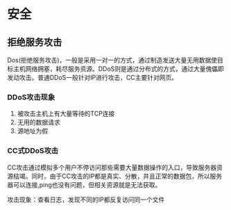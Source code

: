 # 安全

## 拒绝服务攻击

Dos(拒绝服务攻击)，一般是采用一对一的方式，通过制造发送大量无用数据使目标主机网络拥塞，耗尽服务资源。DDoS则是通过分布式的方式，通过大量傀儡即发动攻击。普通DDoS一般针对IP进行攻击，CC主要针对网页。

### DDoS攻击现象

1. 被攻击主机上有大量等待的TCP连接
2. 无用的数据请求
3. 源地址为假

### CC式DDoS攻击

CC攻击通过模拟多个用户不停访问那些需要大量数据操作的入口，导致服务器资源枯竭。同时，由于CC攻击的IP都是真实、分散，并且正常的数据包，所以服务器可以连接,ping也没有问题，但相关资源就是无法获取。

攻击现象：查看日志，发现不同的IP都反复访问同一个文件